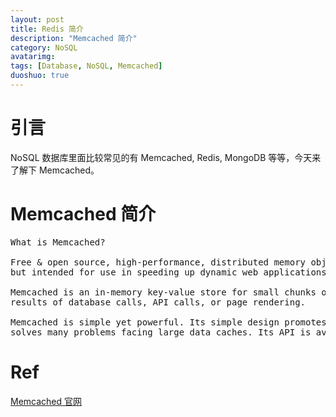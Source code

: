 ```yaml
---
layout: post
title: Redis 简介
description: "Memcached 简介"
category: NoSQL
avatarimg:
tags: [Database, NoSQL, Memcached]
duoshuo: true
---
```


# 引言

NoSQL 数据库里面比较常见的有 Memcached, Redis, MongoDB 等等，今天来了解下 Memcached。

# Memcached 简介

<pre>
What is Memcached?

Free & open source, high-performance, distributed memory object caching system, generic in nature, 
but intended for use in speeding up dynamic web applications by alleviating database load.

Memcached is an in-memory key-value store for small chunks of arbitrary data (strings, objects) from 
results of database calls, API calls, or page rendering.

Memcached is simple yet powerful. Its simple design promotes quick deployment, ease of development, and 
solves many problems facing large data caches. Its API is available for most popular languages.
</pre>


# Ref
[Memcached 官网](https://memcached.org/)  
